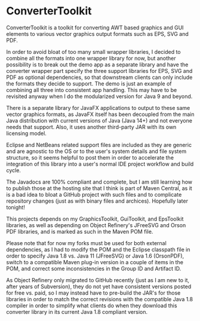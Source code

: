 # ConverterToolkit
ConverterToolkit is a toolkit for converting AWT based graphics and GUI elements to various vector graphics output formats such as EPS, SVG and PDF.

In order to avoid bloat of too many small wrapper libraries, I decided to combine all the formats into one wrapper library for now, but another possibility is to break out the demo app as a separate library and have the converter wrapper part specify the three support libraries for EPS, SVG and PDF as optional dependencies, so that downstream clients can only include the formats they decide to support. The demo is just an example of combining all three into consistent app handling. This may have to be revisited anyway when I do the modularized version for Java 9 and beyond.

There is a separate library for JavaFX applications to output to these same vector graphics formats, as JavaFX itself has been decoupled from the main Java distribution with current versions of Java (Java 14+) and not everyone needs that support. Also, it uses another third-party JAR with its own licensing model.

Eclipse and NetBeans related support files are included as they are generic and are agnostic to the OS or to the user's system details and file system structure, so it seems helpful to post them in order to accelerate the integration of this library into a user's normal IDE project workflow and build cycle.

The Javadocs are 100% compliant and complete, but I am still learning how to publish those at the hosting site that I think is part of Maven Central, as it is a bad idea to bloat a GitHub project with such files and to complicate repository changes (just as with binary files and archices). Hopefully later tonight!

This projects depends on my GraphicsToolkit, GuiToolkit, and EpsToolkit libraries, as well as depending on Object Refinery's JFreeSVG and Orson PDF libraries, and is marked as such in the Maven POM file.

Please note that for now my forks must be used for both external dependencies, as I had to modify the POM and the Eclipse classpath file in order to specify Java 1.8 vs. Java 11 (JFreeSVG) or Java 1.6 (OrsonPDF), switch to a compatible Maven plug-in version in a couple of items in the POM, and correct some inconsistencies in the Group ID and Artifact ID.

As Object Refinery only migrated to GitHub recently (just as I am new to it, after years of Subversion), they do not yet have consistent versions posted for free vs. paid, so I may instead have to pre-build the JAR's for those libraries in order to match the correct revisions with the compatible Java 1.8 compiler in order to simplify what clients do when they download this converter library in its current Java 1.8 compliant version.

